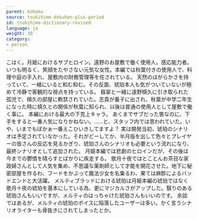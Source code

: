 ```yaml
---
parent: kohaku
source: tsukihime-dokuhon-plus-period
id: tsukihime-dictionary-revised
language: ja
weight: 30
category:
- person
---
```


こはく。月姫におけるサブヒロイン。遠野のお屋敷で働く使用人。感応能力者。
いつも明るく、笑顔をたやさない元気な女性。本編では秋葉付きの使用人で、料理や庭の手入れ、屋敷内の財務管理等を任されている。
天然のほがらかさを持っていて、一緒にいると和む和む。その反面、琥珀本人も気がついていないが極めて冷静で客観的な視点を持っている。
翡翠と一緒に遠野槙久に引き取られた孤児で、槙久の部屋に軟禁されていた。志貴が養子に出され、秋葉が中学二年生になった時に槙久との関係が秋葉に知られ、以後は普通の使用人として屋敷で働く事に。
本編における最大の下克上キャラ。
あくまでサブだった筈なのに、下手をすると一番人気になりかねない。……と、スタッフ内では思われていた。いや、いまでもぼかぁ一番えこひいきしてますよ？
実は開発当初、琥珀のシナリオは予定されていなかった。それがどーしてか、半月版を出して色々とプレイヤーの皆さんの反応を見るかぎり、琥珀さんのシナリオも必要という流れになり、最終シナリオとして追加された。
月姫本編では悲劇のヒロインだが、その後は今までの鬱憤を晴らすとばかりに疾走する。
歌月十夜ではとことんお茶目な家政婦さんとして人気を集め、不思議な薬剤師として才能を開花させた。地下に秘密部屋を作るわ、フードをかぶって魔法少女を名乗るわ、果ては麻酔によるバッドエンドと大活躍。
メルティブラッドにおける琥珀は月姫本編の琥珀ではなく歌月十夜の琥珀を基本にしている為、更にマジカルさがアップした。翳りのある琥珀さんもいいですが、メルティのはっちゃけた琥珀さんもいいのです。
余談ではあるが、メルティの琥珀のボイスに陥落したユーザーは多い。かく言うシナリオライターも骨抜きにされてしまったとか。
